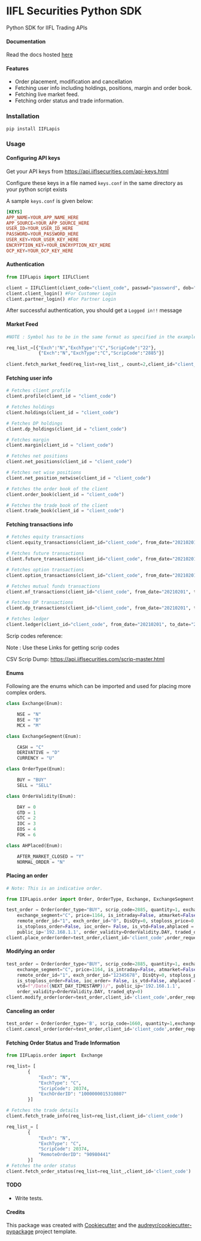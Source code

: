 # IIFL Securities Python SDK

Python SDK for IIFL Trading APIs


#### Documentation

Read the docs hosted [here](https://api.iiflsecurities.com/)

#### Features

-   Order placement, modification and cancellation
-   Fetching user info including holdings, positions, margin and order book.
-   Fetching live market feed.
-   Fetching order status and trade information.

### Installation

`pip install IIFLapis`

### Usage

#### Configuring API keys

Get your API keys from https://api.iiflsecurities.com/api-keys.html

Configure these keys in a file named `keys.conf` in the same directory as your python script exists

A sample `keys.conf` is given below:

```conf
[KEYS]
APP_NAME=YOUR_APP_NAME_HERE
APP_SOURCE=YOUR_APP_SOURCE_HERE
USER_ID=YOUR_USER_ID_HERE
PASSWORD=YOUR_PASSWORD_HERE
USER_KEY=YOUR_USER_KEY_HERE
ENCRYPTION_KEY=YOUR_ENCRYPTION_KEY_HERE
OCP_KEY=YOUR_OCP_KEY_HERE
```


#### Authentication

```py
from IIFLapis import IIFLClient

client = IIFLClient(client_code="client_code", passwd="password", dob="YYYYMMDD", email_id="email",contact_number="Contact Number")
client.client_login() #For Customer Login
client.partner_login() #For Partner Login
```


After successful authentication, you should get a `Logged in!!` message
#### Market Feed

```py
#NOTE : Symbol has to be in the same format as specified in the example below.

req_list_=[{"Exch":"N","ExchType":"C","ScripCode":"22"},
            {"Exch":"N","ExchType":"C","ScripCode":"2885"}]
            
client.fetch_market_feed(req_list=req_list_, count=2,client_id="client_code")
```

#### Fetching user info

```py
# Fetches client profile
client.profile(client_id = "client_code")

# Fetches holdings
client.holdings(client_id = "client_code")

# Fetches DP holdings
client.dp_holdings(client_id = "client_code")

# Fetches margin
client.margin(client_id = "client_code")

# Fetches net positions
client.net_positions(client_id = "client_code")

# Fetches net wise positions
client.net_position_netwise(client_id = "client_code")

# Fetches the order book of the client
client.order_book(client_id = "client_code")

# Fetches the trade book of the client
client.trade_book(client_id = "client_code")
```

#### Fetching transactions info

```py
# Fetches equity transactions
client.equity_transactions(client_id="client_code", from_date="20210201", to_date="20210301")

# Fetches future transactions
client.future_transactions(client_id="client_code", from_date="20210201", to_date="20210301")

# Fetches option transactions
client.option_transactions(client_id="client_code", from_date="20210201", to_date="20210301")

# Fetches mutual funds transactions
client.mf_transactions(client_id="client_code", from_date="20210201", to_date="20210301")

# Fetches DP transactions
client.dp_transactions(client_id="client_code", from_date="20210201", to_date="20210301")

# Fetches ledger
client.ledger(client_id="client_code", from_date="20210201", to_date="20210301")
```

Scrip codes reference:

Note : Use these Links for getting scrip codes

CSV Scrip Dump: https://api.iiflsecurities.com/scrip-master.html

#### Enums

Following are the enums which can be imported and used for placing more complex orders.


```py
class Exchange(Enum):

    NSE = "N"
    BSE = "B"
    MCX = "M"
```

```py
class ExchangeSegment(Enum):

    CASH = "C"
    DERIVATIVE = "D"
    CURRENCY = "U"
```

```py
class OrderType(Enum):

    BUY = "BUY"
    SELL = "SELL"
```

```py
class OrderValidity(Enum):

    DAY = 0
    GTD = 1
    GTC = 2
    IOC = 3
    EOS = 4
    FOK = 6
```

```py
class AHPlaced(Enum):

    AFTER_MARKET_CLOSED = "Y"
    NORMAL_ORDER = "N"
```


#### Placing an order

```py
# Note: This is an indicative order.

from IIFLapis.order import Order, OrderType, Exchange, ExchangeSegment, OrderValidity, AHPlaced

test_order = Order(order_type="BUY", scrip_code=2885, quantity=1, exchange="N",
    exchange_segment="C", price=1164, is_intraday=False, atmarket=False, order_id=2,
    remote_order_id="1", exch_order_id="0", DisQty=0, stoploss_price=0,
    is_stoploss_order=False, ioc_order= False, is_vtd=False,ahplaced = AHPlaced.NORMAL_ORDER,
    public_ip='192.168.1.1', order_validity=OrderValidity.DAY, traded_qty=0)
client.place_order(order=test_order,client_id='client_code',order_requester_code='order_requester_code')

```

#### Modifying an order

```py
test_order = Order(order_type="BUY", scrip_code=2885, quantity=1, exchange="N",
    exchange_segment="C", price=1164, is_intraday=False, atmarket=False, order_id=2,
    remote_order_id="1", exch_order_id="12345678", DisQty=0, stoploss_price=0,
    is_stoploss_order=False, ioc_order= False, is_vtd=False, ahplaced = "N",
    vtd=f"/Date({NEXT_DAY_TIMESTAMP})/", public_ip='192.168.1.1',
    order_validity=OrderValidity.DAY, traded_qty=0)
client.modify_order(order=test_order,client_id='client_code',order_requester_code='order_requester_code')
```

#### Canceling an order

```py
test_order = Order(order_type='B', scrip_code=1660, quantity=1,exchange='N',exchange_segment='C',exch_order_id='12345678')
client.cancel_order(order=test_order,client_id='client_code',order_requester_code='order_requester_code')
```


#### Fetching Order Status and Trade Information

```py
from IIFLapis.order import  Exchange

req_list= [
        {
            "Exch": "N",
            "ExchType": "C",
            "ScripCode": 20374,
            "ExchOrderID": "1000000015310807"
        }]

# Fetches the trade details
client.fetch_trade_info(req_list=req_list,client_id='client_code')

req_list_= [
        {
            "Exch": "N",
            "ExchType": "C",
            "ScripCode": 20374,
            "RemoteOrderID": "90980441"
        }]
# Fetches the order status
client.fetch_order_status(req_list=req_list_,client_id='client_code')

```

#### TODO
 - Write tests.


#### Credits

This package was created with
[Cookiecutter](https://github.com/audreyr/cookiecutter) and the
[audreyr/cookiecutter-pypackage](https://github.com/audreyr/cookiecutter-pypackage)
project template.